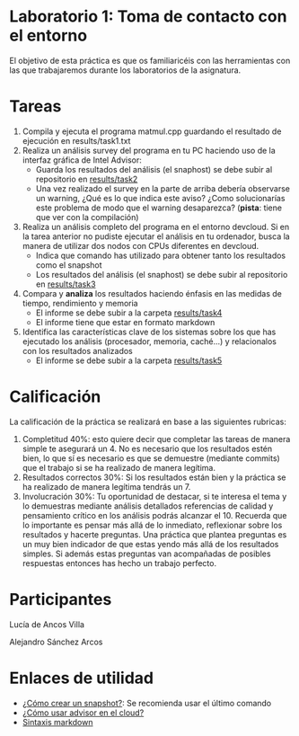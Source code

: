 # Laboratorio 1: Toma de contacto con el entorno
El objetivo de esta práctica es que os familiaricéis con las herramientas con las que trabajaremos durante los laboratorios
de la asignatura.

# Tareas
1. Compila y ejecuta el programa matmul.cpp guardando el resultado de ejecución en results/task1.txt
2. Realiza un análisis survey del programa en tu PC haciendo uso de la interfaz gráfica de Intel Advisor:
    * Guarda los resultados del análisis (el snaphost) se debe subir al repositorio en [results/task2](results/task2)
    * Una vez realizado el survey en la parte de arriba debería observarse un warning, ¿Qué es lo que indica
      este aviso? ¿Como solucionarías este problema de modo que el warning desaparezca? 
      (**pista**: tiene que ver con la compilación)
3. Realiza un análisis completo del programa en el entorno devcloud. Si en la tarea anterior
   no pudiste ejecutar el análisis en tu ordenador, busca la manera de utilizar dos nodos con CPUs diferentes en devcloud.
    * Indica que comando has utilizado para obtener tanto los resultados como el snapshot
    * Los resultados del análisis (el snaphost) se debe subir al repositorio en [results/task3](results/task3)
4. Compara y **analiza** los resultados haciendo énfasis en las medidas de tiempo, rendimiento y memoria
    * El informe se debe subir a la carpeta [results/task4](results/task4)
    * El informe tiene que estar en formato markdown
5. Identifica las características clave de los sistemas sobre los que has ejecutado los análisis (procesador, memoria, caché...)
y relacionalos con los resultados analizados
    * El informe se debe subir a la carpeta [results/task5](results/task5)

# Calificación
La calificación de la práctica se realizará en base a las siguientes rubricas:
1. Completitud 40%: esto quiere decir que completar las tareas de manera simple te asegurará un 4. No es necesario
que los resultados estén bien, lo que sí es necesario es que se demuestre (mediante commits) que el trabajo si se ha realizado
de manera legítima.
2. Resultados correctos 30%: Si los resultados están bien y la práctica se ha realizado de manera legítima tendrás un 7.
3. Involucración 30%: Tu oportunidad de destacar, si te interesa el tema y lo demuestras mediante análisis detallados
referencias de calidad y pensamiento crítico en los análisis podrás alcanzar el 10. Recuerda que lo importante es pensar
más allá de lo inmediato, reflexionar sobre los resultados y hacerte preguntas. Una práctica que plantea preguntas es
un muy bien indicador de que estas yendo más allá de los resultados simples. Si además estas preguntas van
acompañadas de posibles respuestas entonces has hecho un trabajo perfecto.

# Participantes
Lucía de Ancos Villa

Alejandro Sánchez Arcos

# Enlaces de utilidad
- [¿Cómo crear un snapshot?](https://www.intel.com/content/www/us/en/develop/documentation/advisor-user-guide/top/command-line-interface/advisor-command-line-interface-reference/advisor-command-action-reference/snapshot.html): Se recomienda usar el último comando
- [¿Cómo usar advisor en el cloud?](https://www.intel.com/content/www/us/en/develop/documentation/advisor-user-guide/top/command-line-interface/advisor-command-line-interface-reference.html)
- [Sintaxis markdown](https://guides.github.com/features/mastering-markdown/)
